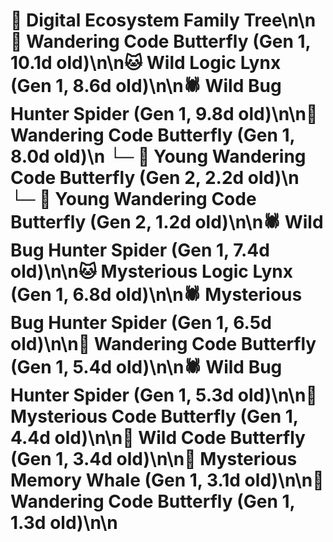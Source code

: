 # 🌳 Digital Ecosystem Family Tree\n\n🦋 Wandering Code Butterfly (Gen 1, 10.1d old)\n\n🐱 Wild Logic Lynx (Gen 1, 8.6d old)\n\n🕷️ Wild Bug Hunter Spider (Gen 1, 9.8d old)\n\n🦋 Wandering Code Butterfly (Gen 1, 8.0d old)\n  └─ 🦋 Young Wandering Code Butterfly (Gen 2, 2.2d old)\n  └─ 🦋 Young Wandering Code Butterfly (Gen 2, 1.2d old)\n\n🕷️ Wild Bug Hunter Spider (Gen 1, 7.4d old)\n\n🐱 Mysterious Logic Lynx (Gen 1, 6.8d old)\n\n🕷️ Mysterious Bug Hunter Spider (Gen 1, 6.5d old)\n\n🦋 Wandering Code Butterfly (Gen 1, 5.4d old)\n\n🕷️ Wild Bug Hunter Spider (Gen 1, 5.3d old)\n\n🦋 Mysterious Code Butterfly (Gen 1, 4.4d old)\n\n🦋 Wild Code Butterfly (Gen 1, 3.4d old)\n\n🐋 Mysterious Memory Whale (Gen 1, 3.1d old)\n\n🦋 Wandering Code Butterfly (Gen 1, 1.3d old)\n\n